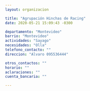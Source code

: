 ```yaml
---
layout: organizacion

title: "Agrupación Hinchas de Racing"
date: 2020-05-21 15:09:43 -0300

departamento: "Montevideo"
barrio: "Montevideo"
actividades: "Sayago"
necesidades: "Olla"
telefono_contacto: ""
direccion: "Alvaro 095536444"

otros_contactos: ""
horario: ""
aclaraciones: ""
cuenta_bancaria: ""

---
```

